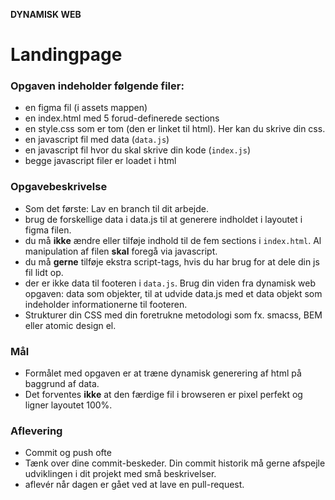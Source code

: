 **DYNAMISK WEB**

# Landingpage

### Opgaven indeholder følgende filer:
- en figma fil (i assets mappen)
- en index.html med 5 forud-definerede sections
- en style.css som er tom (den er linket til html). Her kan du skrive din css.
- en javascript fil med data (`data.js`)
- en javascript fil hvor du skal skrive din kode (`index.js`)
- begge javascript filer er loadet i html


### Opgavebeskrivelse
- Som det første: Lav en branch til dit arbejde.
- brug de forskellige data i data.js til at generere indholdet i layoutet i figma filen.
- du må **ikke** ændre eller tilføje indhold til de fem sections i `index.html`. Al manipulation af filen **skal** foregå via javascript.
- du må **gerne** tilføje ekstra script-tags, hvis du har brug for at dele din js fil lidt op.
- der er ikke data til footeren i `data.js`. Brug din viden fra dynamisk web opgaven: data som objekter, til at udvide data.js med et data objekt som indeholder informationerne til footeren.
- Strukturer din CSS med din foretrukne metodologi som fx. smacss, BEM eller atomic design el.

### Mål
- Formålet med opgaven er at træne dynamisk generering af html på baggrund af data. 
- Det forventes **ikke** at den færdige fil i browseren er pixel perfekt og ligner layoutet 100%. 

### Aflevering
- Commit og push ofte
- Tænk over dine commit-beskeder. Din commit historik må gerne afspejle udviklingen i dit projekt med små beskrivelser. 
- aflevér når dagen er gået ved at lave en pull-request.
